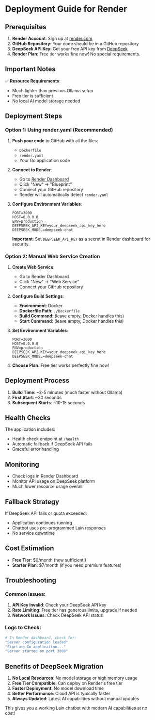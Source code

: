 # Deployment Guide for Render

## Prerequisites

1. **Render Account**: Sign up at [render.com](https://render.com)
2. **GitHub Repository**: Your code should be in a GitHub repository
3. **DeepSeek API Key**: Get your free API key from [DeepSeek](https://platform.deepseek.com/)
4. **Render Plan**: Free tier works fine now! No special requirements.

## Important Notes

✅ **Resource Requirements**: 
- Much lighter than previous Ollama setup
- Free tier is sufficient
- No local AI model storage needed

## Deployment Steps

### Option 1: Using render.yaml (Recommended)

1. **Push your code** to GitHub with all the files:
   - `Dockerfile`
   - `render.yaml`
   - Your Go application code

2. **Connect to Render**:
   - Go to [Render Dashboard](https://dashboard.render.com)
   - Click "New" → "Blueprint"
   - Connect your GitHub repository
   - Render will automatically detect `render.yaml`

3. **Configure Environment Variables**:
   ```
   PORT=3000
   HOST=0.0.0.0
   ENV=production
   DEEPSEEK_API_KEY=your_deepseek_api_key_here
   DEEPSEEK_MODEL=deepseek-chat
   ```
   
   **Important**: Set `DEEPSEEK_API_KEY` as a secret in Render dashboard for security.

### Option 2: Manual Web Service Creation

1. **Create Web Service**:
   - Go to Render Dashboard
   - Click "New" → "Web Service"
   - Connect your GitHub repository

2. **Configure Build Settings**:
   - **Environment**: Docker
   - **Dockerfile Path**: `./Dockerfile`
   - **Build Command**: (leave empty, Docker handles this)
   - **Start Command**: (leave empty, Docker handles this)

3. **Set Environment Variables**:
   ```
   PORT=3000
   HOST=0.0.0.0
   ENV=production
   DEEPSEEK_API_KEY=your_deepseek_api_key_here
   DEEPSEEK_MODEL=deepseek-chat
   ```

4. **Choose Plan**: Free tier works perfectly fine now!

## Deployment Process

1. **Build Time**: ~2-5 minutes (much faster without Ollama)
2. **First Start**: ~30 seconds
3. **Subsequent Starts**: ~10-15 seconds

## Health Checks

The application includes:
- Health check endpoint at `/health`
- Automatic fallback if DeepSeek API fails
- Graceful error handling

## Monitoring

- Check logs in Render Dashboard
- Monitor API usage on DeepSeek platform
- Much lower resource usage overall

## Fallback Strategy

If DeepSeek API fails or quota exceeded:
- Application continues running
- Chatbot uses pre-programmed Lain responses
- No service downtime

## Cost Estimation

- **Free Tier**: $0/month (now sufficient!)
- **Starter Plan**: $7/month (if you need premium features)

## Troubleshooting

### Common Issues:

1. **API Key Invalid**: Check your DeepSeek API key
2. **Rate Limiting**: Free tier has generous limits, upgrade if needed
3. **Network Issues**: Check DeepSeek API status

### Logs to Check:
```bash
# In Render dashboard, check for:
"Server configuration loaded"
"Starting Go application..."
"Server started on port 3000"
```

## Benefits of DeepSeek Migration

1. **No Local Resources**: No model storage or high memory usage
2. **Free Tier Compatible**: Can deploy on Render's free tier
3. **Faster Deployment**: No model download time
4. **Better Performance**: Cloud API is typically faster
5. **Always Updated**: Latest AI capabilities without manual updates

This gives you a working Lain chatbot with modern AI capabilities at no cost!
